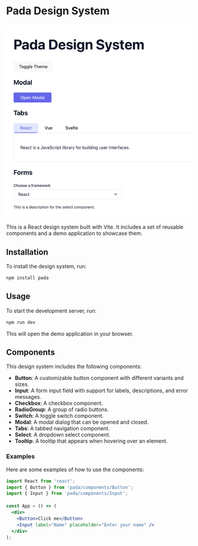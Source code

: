 # Pada Design System

![Pada Design System Demo](src/assets/pada-design-system-demo.png)

This is a React design system built with Vite. It includes a set of reusable components and a demo application to showcase them.

## Installation

To install the design system, run:

```bash
npm install pada
```

## Usage

To start the development server, run:

```bash
npm run dev
```

This will open the demo application in your browser.

## Components

This design system includes the following components:

*   **Button**: A customizable button component with different variants and sizes.
*   **Input**: A form input field with support for labels, descriptions, and error messages.
*   **Checkbox**: A checkbox component.
*   **RadioGroup**: A group of radio buttons.
*   **Switch**: A toggle switch component.
*   **Modal**: A modal dialog that can be opened and closed.
*   **Tabs**: A tabbed navigation component.
*   **Select**: A dropdown select component.
*   **Tooltip**: A tooltip that appears when hovering over an element.

### Examples

Here are some examples of how to use the components:

```jsx
import React from 'react';
import { Button } from 'pada/components/Button';
import { Input } from 'pada/components/Input';

const App = () => (
  <div>
    <Button>Click me</Button>
    <Input label="Name" placeholder="Enter your name" />
  </div>
);
```

